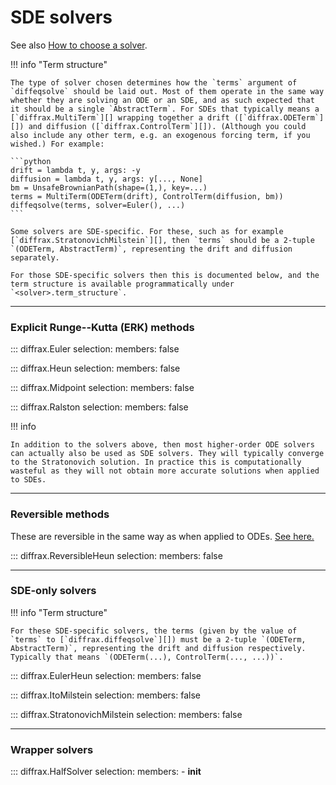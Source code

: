 # SDE solvers

See also [How to choose a solver](../../usage/how-to-choose-a-solver.md#stochastic-differential-equations).

!!! info "Term structure"

    The type of solver chosen determines how the `terms` argument of `diffeqsolve` should be laid out. Most of them operate in the same way whether they are solving an ODE or an SDE, and as such expected that it should be a single `AbstractTerm`. For SDEs that typically means a [`diffrax.MultiTerm`][] wrapping together a drift ([`diffrax.ODETerm`][]) and diffusion ([`diffrax.ControlTerm`][]). (Although you could also include any other term, e.g. an exogenous forcing term, if you wished.) For example:

    ```python
    drift = lambda t, y, args: -y
    diffusion = lambda t, y, args: y[..., None]
    bm = UnsafeBrownianPath(shape=(1,), key=...)
    terms = MultiTerm(ODETerm(drift), ControlTerm(diffusion, bm))
    diffeqsolve(terms, solver=Euler(), ...)
    ```

    Some solvers are SDE-specific. For these, such as for example [`diffrax.StratonovichMilstein`][], then `terms` should be a 2-tuple `(ODETerm, AbstractTerm)`, representing the drift and diffusion separately.

    For those SDE-specific solvers then this is documented below, and the term structure is available programmatically under `<solver>.term_structure`.

---

### Explicit Runge--Kutta (ERK) methods

::: diffrax.Euler
    selection:
        members: false

::: diffrax.Heun
    selection:
        members: false

::: diffrax.Midpoint
    selection:
        members: false

::: diffrax.Ralston
    selection:
        members: false

!!! info

    In addition to the solvers above, then most higher-order ODE solvers can actually also be used as SDE solvers. They will typically converge to the Stratonovich solution. In practice this is computationally wasteful as they will not obtain more accurate solutions when applied to SDEs.

---

### Reversible methods

These are reversible in the same way as when applied to ODEs. [See here.](./ode_solvers.md#reversible-methods)

::: diffrax.ReversibleHeun
    selection:
        members: false

---

### SDE-only solvers

!!! info "Term structure"

    For these SDE-specific solvers, the terms (given by the value of `terms` to [`diffrax.diffeqsolve`][]) must be a 2-tuple `(ODETerm, AbstractTerm)`, representing the drift and diffusion respectively. Typically that means `(ODETerm(...), ControlTerm(..., ...))`.

::: diffrax.EulerHeun
    selection:
        members: false

::: diffrax.ItoMilstein
    selection:
        members: false

::: diffrax.StratonovichMilstein
    selection:
        members: false

---

### Wrapper solvers

::: diffrax.HalfSolver
    selection:
        members:
            - __init__
